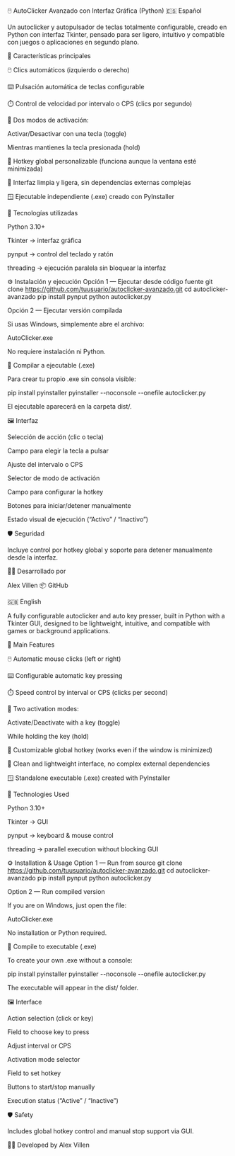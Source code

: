🖱️ AutoClicker Avanzado con Interfaz Gráfica (Python)
🇪🇸 Español

Un autoclicker y autopulsador de teclas totalmente configurable, creado en Python con interfaz Tkinter, pensado para ser ligero, intuitivo y compatible con juegos o aplicaciones en segundo plano.

🚀 Características principales

🖱️ Clics automáticos (izquierdo o derecho)

⌨️ Pulsación automática de teclas configurable

⏱️ Control de velocidad por intervalo o CPS (clics por segundo)

🔁 Dos modos de activación:

Activar/Desactivar con una tecla (toggle)

Mientras mantienes la tecla presionada (hold)

🎯 Hotkey global personalizable (funciona aunque la ventana esté minimizada)

🧩 Interfaz limpia y ligera, sin dependencias externas complejas

🪟 Ejecutable independiente (.exe) creado con PyInstaller

🧠 Tecnologías utilizadas

Python 3.10+

Tkinter → interfaz gráfica

pynput → control del teclado y ratón

threading → ejecución paralela sin bloquear la interfaz

⚙️ Instalación y ejecución
Opción 1 — Ejecutar desde código fuente
git clone https://github.com/tuusuario/autoclicker-avanzado.git
cd autoclicker-avanzado
pip install pynput
python autoclicker.py

Opción 2 — Ejecutar versión compilada

Si usas Windows, simplemente abre el archivo:

AutoClicker.exe


No requiere instalación ni Python.

🧩 Compilar a ejecutable (.exe)

Para crear tu propio .exe sin consola visible:

pip install pyinstaller
pyinstaller --noconsole --onefile autoclicker.py


El ejecutable aparecerá en la carpeta dist/.

🖼️ Interfaz

Selección de acción (clic o tecla)

Campo para elegir la tecla a pulsar

Ajuste del intervalo o CPS

Selector de modo de activación

Campo para configurar la hotkey

Botones para iniciar/detener manualmente

Estado visual de ejecución (“Activo” / “Inactivo”)

🛡️ Seguridad

Incluye control por hotkey global y soporte para detener manualmente desde la interfaz.

🧑‍💻 Desarrollado por

Alex Villen
📦 GitHub

🇬🇧 English

A fully configurable autoclicker and auto key presser, built in Python with a Tkinter GUI, designed to be lightweight, intuitive, and compatible with games or background applications.

🚀 Main Features

🖱️ Automatic mouse clicks (left or right)

⌨️ Configurable automatic key pressing

⏱️ Speed control by interval or CPS (clicks per second)

🔁 Two activation modes:

Activate/Deactivate with a key (toggle)

While holding the key (hold)

🎯 Customizable global hotkey (works even if the window is minimized)

🧩 Clean and lightweight interface, no complex external dependencies

🪟 Standalone executable (.exe) created with PyInstaller

🧠 Technologies Used

Python 3.10+

Tkinter → GUI

pynput → keyboard & mouse control

threading → parallel execution without blocking GUI

⚙️ Installation & Usage
Option 1 — Run from source
git clone https://github.com/tuusuario/autoclicker-avanzado.git
cd autoclicker-avanzado
pip install pynput
python autoclicker.py

Option 2 — Run compiled version

If you are on Windows, just open the file:

AutoClicker.exe


No installation or Python required.

🧩 Compile to executable (.exe)

To create your own .exe without a console:

pip install pyinstaller
pyinstaller --noconsole --onefile autoclicker.py


The executable will appear in the dist/ folder.

🖼️ Interface

Action selection (click or key)

Field to choose key to press

Adjust interval or CPS

Activation mode selector

Field to set hotkey

Buttons to start/stop manually

Execution status (“Active” / “Inactive”)

🛡️ Safety

Includes global hotkey control and manual stop support via GUI.

🧑‍💻 Developed by Alex Villen
